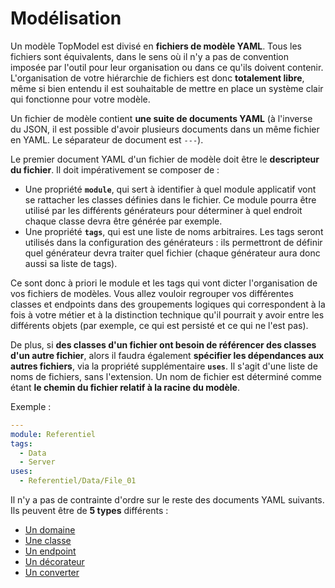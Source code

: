 # Modélisation

Un modèle TopModel est divisé en **fichiers de modèle YAML**. Tous les fichiers sont équivalents, dans le sens où il n'y a pas de convention imposée par l'outil pour leur organisation ou dans ce qu'ils doivent contenir. L'organisation de votre hiérarchie de fichiers est donc **totalement libre**, même si bien entendu il est souhaitable de mettre en place un système clair qui fonctionne pour votre modèle.

Un fichier de modèle contient **une suite de documents YAML** (à l'inverse du JSON, il est possible d'avoir plusieurs documents dans un même fichier en YAML. Le séparateur de document est `---`).

Le premier document YAML d'un fichier de modèle doit être le **descripteur du fichier**.
Il doit impérativement se composer de :

- Une propriété **`module`**, qui sert à identifier à quel module applicatif vont se rattacher les classes définies dans le fichier. Ce module pourra être utilisé par les différents générateurs pour déterminer à quel endroit chaque classe devra être générée par exemple.
- Une propriété **`tags`**, qui est une liste de noms arbitraires. Les tags seront utilisés dans la configuration des générateurs : ils permettront de définir quel générateur devra traiter quel fichier (chaque générateur aura donc aussi sa liste de tags).

Ce sont donc à priori le module et les tags qui vont dicter l'organisation de vos fichiers de modèles. Vous allez vouloir regrouper vos différentes classes et endpoints dans des groupements logiques qui correspondent à la fois à votre métier et à la distinction technique qu'il pourrait y avoir entre les différents objets (par exemple, ce qui est persisté et ce qui ne l'est pas).

De plus, si **des classes d'un fichier ont besoin de référencer des classes d'un autre fichier**, alors il faudra également **spécifier les dépendances aux autres fichiers**, via la propriété supplémentaire **`uses`**. Il s'agit d'une liste de noms de fichiers, sans l'extension. Un nom de fichier est déterminé comme étant **le chemin du fichier relatif à la racine du modèle**.

Exemple :

```yaml
---
module: Referentiel
tags:
  - Data
  - Server
uses:
  - Referentiel/Data/File_01
```

Il n'y a pas de contrainte d'ordre sur le reste des documents YAML suivants. Ils peuvent être de **5 types** différents :

- [Un domaine](/model/domains.md)
- [Une classe](/model/classes.md)
- [Un endpoint](/model/endpoints.md)
- [Un décorateur](/model/decorators.md)
- [Un converter](/model/mappers.md#converters)
